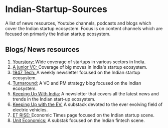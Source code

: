# Indian-Startup-Sources
A list of news resources, Youtube channels, podcasts and blogs which cover the Indian startup ecosystem. Focus is on content channels which are focused on primarily the Indian startup ecosystem. 

## Blogs/ News resources
1. [Yourstory: ](https://yourstory.com/) Wide coverage of startups in various sectors in India.
2. [A junior VC: ](https://ajuniorvc.com/) Coverage of big moves in India's startup ecosystem. 
3. [1947 Tech: ](https://1947tech.substack.com/) A weekly newsletter focused on the Indian startup ecosystem. 
4. [Turnaround:](https://turnaround.substack.com/) A VC and PM strategy blog focused on the Indian ecosystem. 
5. [Keeping Up With India:](https://hind.substack.com/) A newsletter that covers all the latest news and trends in the Indian start-up ecosystem.
6. [Keeping Up with the EV:](https://keepingupwithev.substack.com/) A substack devoted to the ever evolving field of electric vehicles.
7. [ET RISE: ](https://economictimes.indiatimes.com/small-biz/startups) Economic Times page focused on the Indian startup scene.
8. [Unit Economics:](https://uniteconomics.substack.com/) A substak focused on the Indian fintech scene.


